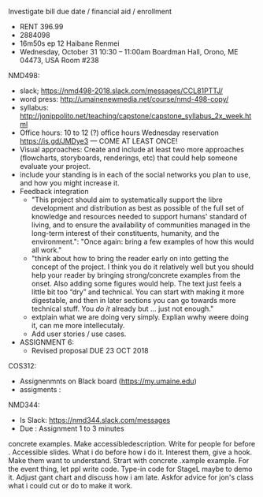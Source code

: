 Investigate bill due date / financial aid / enrollment

- RENT 396.99
- 2884098
- 16m50s ep 12 Haibane Renmei
- Wednesday, October 31
10:30 – 11:00am
Boardman Hall, Orono, ME 04473, USA Room #238

NMD498:
- slack; https://nmd498-2018.slack.com/messages/CCL81PTTJ/
- word press: http://umainenewmedia.net/course/nmd-498-copy/
- syllabus: http://jonippolito.net/teaching/capstone/capstone_syllabus_2x_week.html
- Office hours: 10 to 12 (?) office hours Wednesday reservation https://is.gd/JMDye3 — COME AT LEAST ONCE!
- Visual approaches: Create and include at least two more approaches (flowcharts, storyboards, renderings, etc) that could help someone evaluate your project.
- include your standing is in each of the social networks you plan to use, and how you might increase it. 
- Feedback integration
  - "This project should aim to systematically support the libre development and distribution as best as possible of the full set of knowledge and resources needed to support humans' standard of living, and to ensure the availability of communities managed in the long-term interest of their constituents, humanity, and the environment.": "Once again: bring a few examples of how this would all work."
  - "think about how to bring the reader early on into getting the concept of the project. I think you do it relatively well but you should help your reader by bringing strong/concrete examples from the onset. Also adding some figures would help. The text just feels a little bit too “dry” and technical. You can start with making it more digestable, and then in later sections you can go towards more technical stuff. You *do it* already but … just not enough."
  - extplain what we are doing very simply. Explian wwhy weere doing it, can me more intellecutaly.
  - Add user stories / use cases.
- ASSIGNMENT 6:
  - Revised proposal DUE 23 OCT 2018

COS312: 
- Assignenmnts on Black board (https://my.umaine.edu)
- assigments :

NMD344:
- Is Slack: https://nmd344.slack.com/messages
- Due : Assignment 1 to 3 minutes

concrete examples. Make accessibledescription. Write for people for before . Accessible slides. What i do before how i do it. Interest them, give a hook. Make them want to understand. Strart with concrete .xample example. For the event thing, let ppl write code. Type-in code for StageL maybe to demo  it. Adjust gant chart and discuss how i am late. Askfor advice for jon's class what i could cut or do to make it work. 

